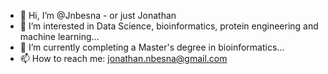 - 👋 Hi, I’m @Jnbesna - or just Jonathan
- 👀 I’m interested in Data Science, bioinformatics, protein engineering and machine learning...
- 🌱 I’m currently completing a Master's degree in bioinformatics...
- 📫 How to reach me: jonathan.nbesna@gmail.com
